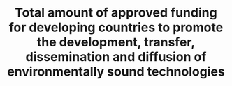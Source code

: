 ---
title: >-
  Total  amount  of  approved  funding  for  developing  countries  to  promote  the  development,  transfer,  dissemination  and  diffusion  of  environmentally  sound  technologies
permalink: /17-7-1/
sdg_goal: 17
layout: indicator
indicator: 17.7.1
indicator_variable: null
graph: null
graph_type_description: null
graph_status_notes: unk
variable_description: null
variable_notes: null
un_designated_tier: '3'
un_custodial_agency: "UNEP-CTCN  (Partnering  Agencies:  OECD)"
target_id: '17.7'
has_metadata: false
goal_meta_link: 'http://unstats.un.org/sdgs/files/metadata-compilation/Metadata-Goal-17.pdf'
goal_meta_link_page: 15
indicator_name: >-
  Total  amount  of  approved  funding  for  developing  countries  to  promote  the  development,  transfer,  dissemination  and  diffusion  of  environmentally  sound  technologies
target: >-
  Promote  the  development,  transfer,  dissemination  and  diffusion  of  environmentally  sound  technologies  to  developing  countries  on  favourable  terms,  including  on  concessional  and  preferential  terms,  as  mutually  agreed.
source_title: null
source_notes: null
published: true  

---